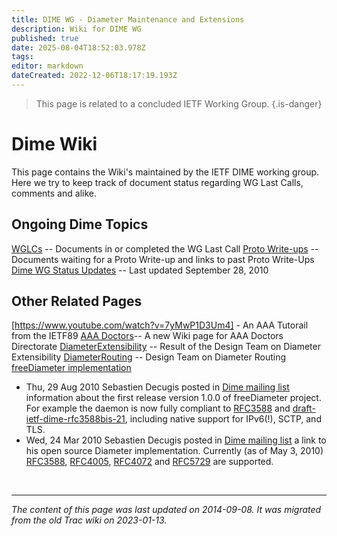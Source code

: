 ```yaml
---
title: DIME WG - Diameter Maintenance and Extensions
description: Wiki for DIME WG
published: true
date: 2025-08-04T18:52:03.978Z
tags: 
editor: markdown
dateCreated: 2022-12-06T18:17:19.193Z
---
```


> This page is related to a concluded IETF Working Group.
{.is-danger}

# Dime Wiki
This page contains the Wiki's maintained by the IETF DIME working group. Here we try to keep track of document status regarding WG Last Calls, comments and alike.

## Ongoing Dime Topics
[WGLCs](/group/dime/DimeLastCalls) -- Documents in or completed the WG Last Call
[Proto Write-ups](/group/dime/ProtoWriteUps) -- Documents waiting for a Proto Write-up and links to past Proto Write-Ups
[Dime WG Status Updates](/group/dime/DimeStatus) -- Last updated September 28, 2010


## Other Related Pages
[https://www.youtube.com/watch?v=7yMwP1D3Um4] - An AAA Tutorail from the IETF89
[AAA Doctors](/group/dime/aaadoctors)-- A new Wiki page for AAA Doctors Directorate
[DiameterExtensibility](/group/dime/diameterextensibility) -- Result of the Design Team on Diameter Extensibility
[DiameterRouting](/group/dime/diameterrouting) -- Design Team on Diameter Routing
[freeDiameter implementation](http://www.freediameter.net)
* Thu, 29 Aug 2010 Sebastien Decugis posted in [Dime mailing list](http://www.ietf.org/mail-archive/web/dime/current/msg04325.html) information about the first release version 1.0.0 of freeDiameter project. For example the daemon is now fully compliant to [RFC3588](http://tools.ietf.org/html/rfc3588) and [draft-ietf-dime-rfc3588bis-21](http://tools.ietf.org/html/draft-ietf-dime-rfc3588bis-21), including native support for IPv6(!), SCTP, and TLS.
* Wed, 24 Mar 2010 Sebastien Decugis posted in [Dime mailing list](http://www.ietf.org/mail-archive/web/dime/current/msg04096.html) a link to his open source Diameter implementation. Currently (as of May 3, 2010) [RFC3588](http://tools.ietf.org/html/rfc3588), [RFC4005](http://tools.ietf.org/html/rfc4005), [RFC4072](http://tools.ietf.org/html/rfc4072) and [RFC5729](https://www.rfc-editor.org/rfc/rfc5729) are supported.

&nbsp;
&nbsp;
&nbsp;

---

*The content of this page was last updated on 2014-09-08. It was migrated from the old Trac wiki on 2023-01-13.*